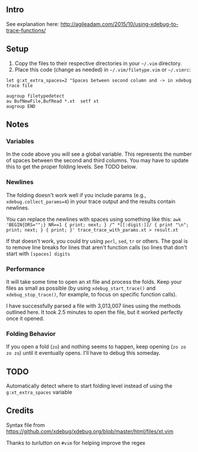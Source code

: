 ## Intro

See explanation here: http://agileadam.com/2015/10/using-xdebug-to-trace-functions/

## Setup

1. Copy the files to their respective directories in your `~/.vim` directory.
1. Place this code (change as needed) in `~/.vim/filetype.vim` or `~/.vimrc`:
```
let g:xt_extra_spaces=2 "Spaces between second column and -> in xdebug trace file

augroup filetypedetect
au BufNewFile,BufRead *.xt  setf xt
augroup END
```

## Notes

### Variables
In the code above you will see a global variable. This represents the number of spaces between the second and third columns. You may have to update this to get the proper folding levels. See TODO below.

### Newlines
The folding doesn't work well if you include params  (e.g., `xdebug.collect_params=4`) in your trace output and the results contain newlines.

You can replace the newlines with spaces using something like this: `awk 'BEGIN{ORS="";} NR==1 { print; next; } /^ *[[:digit:]]/ { print "\n"; print; next; } { print; }' trace_trace_with_params.xt > result.xt`

If that doesn't work, you could try using `perl`, `sed`, `tr` or others. The goal is to remove line breaks for lines that aren't function calls (so lines that don't start with `[spaces] digits`

### Performance
It will take some time to open an xt file and process the folds. Keep your files as small as possible (by using `xdebug_start_trace()` and `xdebug_stop_trace()`, for example, to focus on specific function calls).

I have successfully parsed a file with 3,013,007 lines using the methods outlined here. It took 2.5 minutes to open the file, but it worked perfectly once it opened.

### Folding Behavior
If you open a fold (`zo`) and nothing seems to happen, keep opening (`zo zo zo zo`) until it eventually opens. I'll have to debug this someday.

## TODO
Automatically detect where to start folding level instead of using the `g:xt_extra_spaces` variable

## Credits
Syntax file from https://github.com/xdebug/xdebug.org/blob/master/html/files/xt.vim

Thanks to _turlutton_ on `#vim` for helping improve the regex
